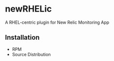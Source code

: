 newRHELic
=========

A RHEL-centric plugin for New Relic Monitoring App

Installation
------------
* RPM
* Source Distribution
